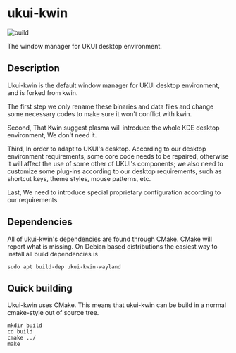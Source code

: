# ukui-kwin

![build](https://github.com/ukui/ukui-kwin/workflows/Check%20build/badge.svg?branch=master)

The window manager for UKUI desktop environment.

## Description
Ukui-kwin is the default window manager for UKUI desktop environment, and is forked from kwin.

The first step we only rename these binaries and data files and change some necessary codes to make sure it won't conflict with kwin.

Second, That Kwin suggest plasma will introduce the whole KDE desktop environment, We don't need it.

Third, In order to adapt to UKUI's desktop. According to our desktop environment requirements, some core code needs to be repaired, otherwise it will affect the use of some other of UKUI's components; we also need to customize some plug-ins according to our desktop requirements, such as shortcut keys, theme styles, mouse patterns, etc.

Last, We need to introduce special proprietary configuration according to our requirements.

## Dependencies
All of ukui-kwin's dependencies are found through CMake. CMake will report what is missing.
On Debian based distributions the easiest way to install all build dependencies is

    sudo apt build-dep ukui-kwin-wayland

## Quick building
  
Ukui-kwin uses CMake. This means that ukui-kwin can be build in a normal cmake-style out of source tree.

    mkdir build
    cd build
    cmake ../
    make


